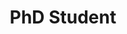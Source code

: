 ---
name: "Siddharth Chaturvedi"
title: "PhD Student"
affiliation: "Donders Centre for Cognition"
---